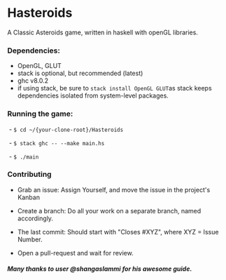 # Hasteroids
A Classic Asteroids game, written in haskell with openGL libraries.

### Dependencies:

 - OpenGL, GLUT
 - stack is optional, but recommended (latest)
 - ghc v8.0.2
 - if using stack, be sure to ```stack install OpenGL GLUT```as stack keeps dependencies isolated from system-level packages.

### Running the game:

  - `$ cd ~/{your-clone-root}/Hasteroids`
  
  - `$ stack ghc -- --make main.hs`

  - `$ ./main`

### Contributing

 - Grab an issue: Assign Yourself, and move the issue in the project's Kanban
 
 - Create a branch: Do all your work on a separate branch, named accordingly.
 
 - The last commit: Should start with "Closes #XYZ", where XYZ = Issue Number.
 
 - Open a pull-request and wait for review.

##### Many thanks to user @shangaslammi for his awesome guide.
